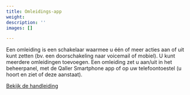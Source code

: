 ```yaml
---
title: Omleidings-app
weight: 
description: ''
images: []

---
```

Een omleiding is een schakelaar waarmee u één of meer acties aan of uit kunt zetten (bv. een doorschakeling naar voicemail of mobiel). U kunt meerdere omleidingen toevoegen. Een omleiding zet u aan/uit in het beheerpanel, met de Qaller Smartphone app of op uw telefoontoestel (u hoort en ziet of deze aanstaat).

<a href="http://www.simmpl.nl/downloads/Simmpl_omleidingsapp.pdf" target="_blank" class="button">Bekijk de handleiding</a>